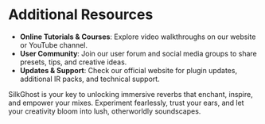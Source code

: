 # Additional Resources

- **Online Tutorials & Courses**: Explore video walkthroughs on our website or YouTube channel.
- **User Community**: Join our user forum and social media groups to share presets, tips, and creative ideas.
- **Updates & Support**: Check our official website for plugin updates, additional IR packs, and technical support.

SilkGhost is your key to unlocking immersive reverbs that enchant, inspire, and empower your mixes. Experiment fearlessly, trust your ears, and let your creativity bloom into lush, otherworldly soundscapes.

